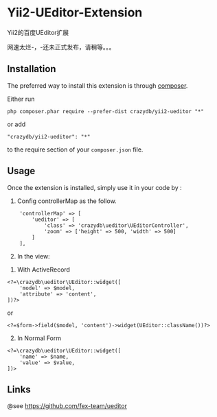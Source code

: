 Yii2-UEditor-Extension
======================
Yii2的百度UEditor扩展

网速太烂-，-还未正式发布，请稍等。。。

Installation
------------

The preferred way to install this extension is through [composer](http://getcomposer.org/download/).

Either run

```
php composer.phar require --prefer-dist crazydb/yii2-ueditor "*"
```

or add

```
"crazydb/yii2-ueditor": "*"
```

to the require section of your `composer.json` file.


Usage
-----

Once the extension is installed, simply use it in your code by  :


1. Config controllerMap as the follow.


```
    'controllerMap' => [
        'ueditor' => [
            'class' => 'crazydb\ueditor\UEditorController',
            'zoom' => ['height' => 500, 'width' => 500]
        ]
    ],
```


2. In the view:

1) With ActiveRecord


```
<?=\crazydb\ueditor\UEditor::widget([
    'model' => $model,
    'attribute' => 'content',
])?>
```

or

```
<?=$form->field($model, 'content')->widget(UEditor::className())?>
```

2) In Normal Form


```
<?=\crazydb\ueditor\UEditor::widget([
    'name' => $name,
    'value' => $value,
])>
```

Links
-----
@see https://github.com/fex-team/ueditor

